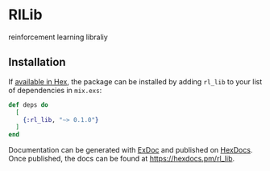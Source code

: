 # RlLib

reinforcement learning libraliy

## Installation

If [available in Hex](https://hex.pm/docs/publish), the package can be installed
by adding `rl_lib` to your list of dependencies in `mix.exs`:

```elixir
def deps do
  [
    {:rl_lib, "~> 0.1.0"}
  ]
end
```

Documentation can be generated with [ExDoc](https://github.com/elixir-lang/ex_doc)
and published on [HexDocs](https://hexdocs.pm). Once published, the docs can
be found at <https://hexdocs.pm/rl_lib>.

